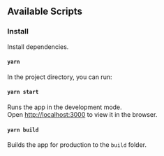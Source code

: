 ## Available Scripts

### Install
Install dependencies.

#### `yarn`

In the project directory, you can run:
    
#### `yarn start`

Runs the app in the development mode.<br />
Open [http://localhost:3000](http://localhost:3000) to view it in the browser.

#### `yarn build`

Builds the app for production to the `build` folder.
